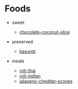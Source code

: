 # Foods

* sweet
  * [chocolate-coconut-slice](./sweet/chocolate-coconut-slice)

* preserved
  * [kasundi](./preserved/kasundi)

* meals
  * [roti-thai](./meals/roti-thai)
  * [roti-indian](./meals/roti-indian)
  * [jalapeno-cheddar-scones](./meals/jalapeno-cheddar-scones)

